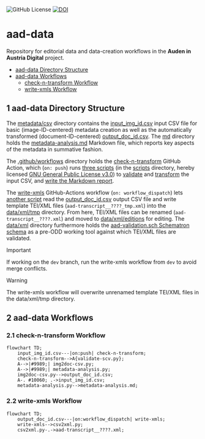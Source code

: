 ![GitHub License](https://img.shields.io/github/license/auden-in-austria-digital/aad-data) [![DOI](https://zenodo.org/badge/DOI/10.5281/zenodo.17367281.svg)](https://doi.org/10.5281/zenodo.17367281)

# aad-data

Repository for editorial data and data-creation workflows in the **Auden in Austria Digital** project.

- [aad-data Directory Structure](#1-aad-data-directory-structure)
- [aad-data Workflows](#2-aad-data-workflows)
  - [check-n-transform Workflow](#21-check-n-transform-workflow)
  - [write-xmls Workflow](#22-write-xmls-workflow)

## 1 aad-data Directory Structure

The [metadata/csv](metadata/csv) directory contains the [input_img_id.csv](metadata/csv/input_img_id.csv) input CSV file for basic (image-ID-centered) metadata creation as well as the automatically transformed (document-ID-centered) [output_doc_id.csv](metadata/csv/output_doc_id.csv). The [md](metadata/md) directory holds the [metadata-analysis.md](metadata/md/metadata-analysis.md) Markdown file, which reports key aspects of the metadata in summative fashion.

The [.github/workflows](.github/workflows) directory holds the [check-n-transform](.github/workflows/check-n-transform.yml) GitHub Action, which (`on: push`) runs [three scripts](scripts/check-n-transform) (in the [scripts](scripts) directory, hereby licensed [GNU General Public License v3.0](https://www.gnu.org/licenses/gpl-3.0.html#license-text)) to [validate](scripts/check-n-transform/validate-csv.py) and [transform](scripts/check-n-transform/img2doc-csv.py) the input CSV, and [write the Markdown report](scripts/check-n-transform/metadata-analysis.py).

The [write-xmls](.github/workflows/write-xmls.yml) GitHub-Actions workflow (`on: workflow_dispatch`) lets [another script](scripts/write-xmls/csv2xml.py) read the [output_doc_id.csv](metadata/csv/output_doc_id.csv) output CSV file and write template TEI/XML files (`aad-transcript__????_tmp.xml`) into the [data/xml/tmp](data/xml/tmp) directory. From here, TEI/XML files can be renamed (`aad-transcript__????.xml`) and moved to [data/xml/editions](data/xml/editions) for editing. The [data/xml](data/xml) directory furthermore holds the [aad-validation.sch Schematron schema](data/xml/aad-validation.sch) as a pre-ODD working tool against which TEI/XML files are validated.

> [!IMPORTANT]
> If working on the `dev` branch, run the write-xmls workflow from `dev` to avoid merge conflicts.

> [!WARNING]  
> The write-xmls workflow will overwrite unrenamed template TEI/XML files in the data/xml/tmp directory.

## 2 aad-data Workflows
### 2.1 check-n-transform Workflow
```mermaid
flowchart TD;
    input_img_id.csv---|on:push| check-n-transform;
    check-n-transform-->A{validate-scv.py};
    A-->|#9989;| img2doc-csv.py;
    A-->|#9989;| metadata-analysis.py;
    img2doc-csv.py-->output_doc_id.csv;
    A-. #10060; .->input_img_id.csv;
    metadata-analysis.py-->metadata-analysis.md;
```
### 2.2 write-xmls Workflow
```mermaid
flowchart TD;
    output_doc_id.csv---|on:workflow_dispatch| write-xmls;
    write-xmls-->csv2xml.py;
    csv2xml.py-.->aad-transcript__????.xml;
```
